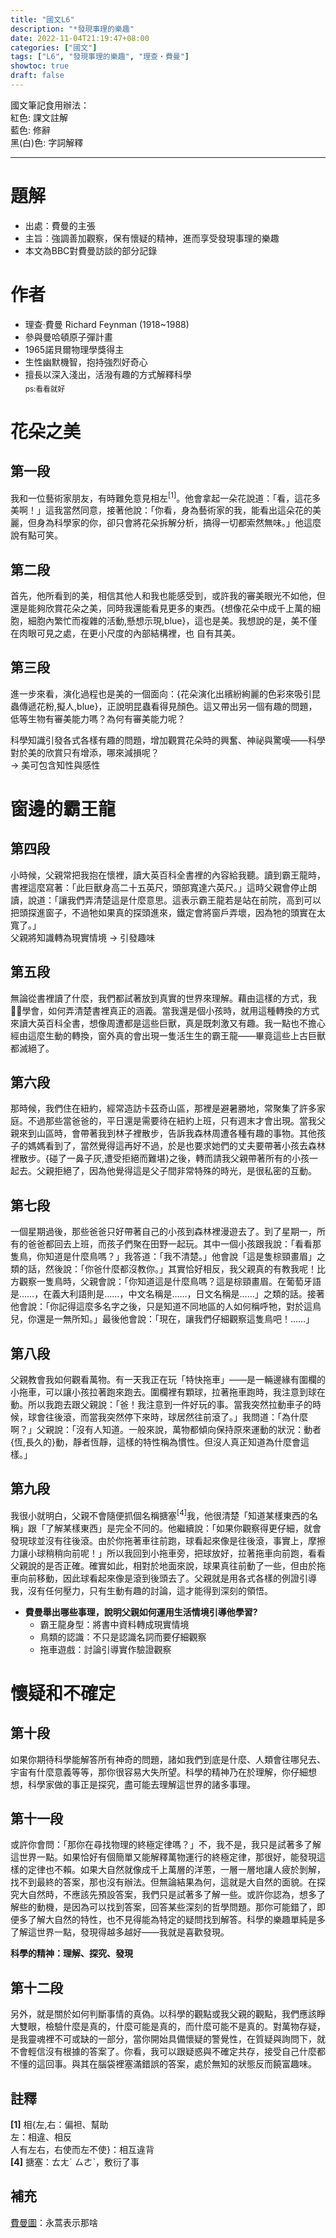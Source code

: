 ```yaml
---
title: "國文L6"
description: "*發現事理的樂趣"
date: 2022-11-04T21:19:47+08:00
categories: ["國文"]
tags: ["L6", "發現事理的樂趣", "理查‧費曼"]
showtoc: true
draft: false
---
```

國文筆記食用辦法：  
<red>紅色</red>: 課文註解  
<blue>藍色</blue>: 修辭  
黑(白)色: 字詞解釋  

------------
# 題解
- 出處：費曼的主張
- 主旨：強調善加觀察，保有懷疑的精神，進而享受發現事理的樂趣
- 本文為BBC對費曼訪談的部分記錄

# 作者
- 理查‧費曼 Richard Feynman (1918~1988)
- 參與曼哈頓原子彈計畫
- 1965諾貝爾物理學獎得主
- 生性幽默機智，抱持強烈好奇心
- 擅長以深入淺出，活潑有趣的方式解釋科學  
<sub>ps:看看就好</sub>

# 花朵之美
## 第一段
我和一位藝術家朋友，有時難免意見相左<sup>[1]</sup>。他會拿起一朵花說道：「看，這花多美啊！」這我當然同意，接著他說：「你看，身為藝術家的我，能看出這朵花的美麗，但身為科學家的你，卻只會將花朵拆解分析，搞得一切都索然無味。」他這麼說有點可笑。

## 第二段
首先，他所看到的美，相信其他人和我也能感受到，或許我的審美眼光不如他，但還是能夠欣賞花朵之美，同時我還能看見更多的東西。{想像花朵中成千上萬的細胞，細胞內繁忙而複雜的活動,<blue>懸想示現</blue>,blue}，這也是美。我想說的是，美不僅在肉眼可見之處，在更小尺度的內部結構裡，也
自有其美。

## 第三段
進一步來看，演化過程也是美的一個面向：{花朵演化出繽紛絢麗的色彩來吸引昆蟲傳遞花粉,<blue>擬人</blue>,blue}，正說明昆蟲看得見顏色。這又帶出另一個有趣的問題，低等生物有審美能力嗎？為何有審美能力呢？  

科學知識引發各式各樣有趣的問題，增加觀賞花朵時的興奮、神祕與驚嘆——科學對於美的欣賞只有增添，哪來減損呢？  
<red> → 美可包含知性與感性</red>

# 窗邊的霸王龍
## 第四段
小時候，父親常把我抱在懷裡，讀大英百科全書裡的內容給我聽。讀到霸王龍時，書裡這麼寫著：「此巨獸身高二十五英尺，頭部寬達六英尺。」這時父親會停止朗讀，說道：「讓我們弄清楚這是什麼意思。這表示霸王龍若是站在前院，高到可以把頭探進窗子，不過牠如果真的探頭進來，鐵定會將窗戶弄壞，因為牠的頭實在太寬了。」  
<red>父親將知識轉為現實情境 → 引發趣味</red>

## 第五段
無論從書裡讀了什麼，我們都試著放到真實的世界來理解。藉由這樣的方式，我࿿࿿學會，如何弄清楚書裡真正的涵義。當我還是個小孩時，就用這種轉換的方式來讀大英百科全書，想像周遭都是這些巨獸，真是既刺激又有趣。我一點也不擔心經由這麼生動的轉換，窗外真的會出現一隻活生生的霸王龍——畢竟這些上古巨獸都滅絕了。

## 第六段
那時候，我們住在紐約，經常造訪卡茲奇山區，那裡是避暑勝地，常聚集了許多家庭。不過那些當爸爸的，平日還是需要待在紐約上班，只有週末才會出現。當我父親來到山區時，會帶著我到林子裡散步，告訴我森林周遭各種有趣的事物。其他孩子的媽媽看到了，當然覺得這再好不過，於是也要求她們的丈夫要帶著小孩去森林裡散步。{碰了一鼻子灰,遭受拒絕而難堪}之後，轉而請我父親帶著所有的小孩一起去。父親拒絕了，因為他覺得這是父子間非常特殊的時光，是很私密的互動。

## 第七段
一個星期過後，那些爸爸只好帶著自己的小孩到森林裡漫遊去了。到了星期一，所有的爸爸都回去上班，而孩子們聚在田野一起玩。其中一個小孩跟我說：「看看那隻鳥，你知道是什麼鳥嗎？」我答道：「我不清楚。」他會說「這是隻棕頸畫眉」之類的話，然後說：「你爸什麼都沒教你。」其實恰好相反，我父親真的有教我呢！比方觀察一隻鳥時，父親會說：「你知道這是什麼鳥嗎？這是棕頸畫眉。在葡萄牙語是……，在義大利語則是……，中文名稱是……，日文名稱是……」之類的話。接著他會說：「你記得這麼多名字之後，只是知道不同地區的人如何稱呼牠，對於這鳥兒，你還是一無所知。」最後他會說：「現在，讓我們仔細觀察這隻鳥吧！……」

## 第八段
父親教會我如何觀看萬物。有一天我正在玩「特快拖車」——是一輛邊緣有圍欄的小拖車，可以讓小孩拉著跑來跑去。圍欄裡有顆球，拉著拖車跑時，我注意到球在動。所以我跑去跟父親說：「爸！我注意到一件好玩的事。當我突然拉動車子的時候，球會往後滾，而當我突然停下來時，球居然往前滾了。」我問道：「為什麼啊？」父親說：「沒有人知道。一般來說，萬物都傾向保持原來運動的狀況：動者{恆,長久的}動，靜者恆靜，這樣的特性稱為慣性。但沒人真正知道為什麼會這樣。」

## 第九段
我很小就明白，父親不會隨便抓個名稱搪塞<sup>[4]</sup>我，他很清楚「知道某樣東西的名稱」跟「了解某樣東西」是完全不同的。他繼續說：「如果你觀察得更仔細，就會發現球並沒有往後滾。由於你拖著車往前跑，球看起來像是往後滾，事實上，摩擦力讓小球稍稍向前呢！」所以我回到小拖車旁，把球放好，拉著拖車向前跑，看看父親說的是否正確。確實如此，相對於地面來說，球果真往前動了一些，但由於拖車向前移動，因此球看起來像是滾到後頭去了。父親就是用各式各樣的例證引導我，沒有任何壓力，只有生動有趣的討論，這才能得到深刻的領悟。

- **費曼舉出哪些事理，說明父親如何運用生活情境引導他學習?**
  - 霸王龍身型：將書中資料轉成現實情境
  - 鳥類的認識：不只是認識名詞而要仔細觀察
  - 拖車遊戲：討論引導實作驗證觀察

# 懷疑和不確定
## 第十段
如果你期待科學能解答所有神奇的問題，諸如我們到底是什麼、人類會往哪兒去、宇宙有什麼意義等等，那你很容易大失所望。科學的精神乃在於理解，你仔細想想，科學家做的事正是探究，盡可能去理解這世界的諸多事理。

## 第十一段
或許你會問：「那你在尋找物理的終極定律嗎？」不，我不是，我只是試著多了解這世界一點。如果恰好有個簡單又能解釋萬物運行的終極定律，那很好，能發現這樣的定律也不賴。如果大自然就像成千上萬層的洋蔥，一層一層地讓人疲於剝解，找不到最終的答案，那也沒有辦法。但無論結果為何，這就是大自然的面貌。在探究大自然時，不應該先預設答案，我們只是試著多了解一些。或許你認為，想多了解些的動機，是因為可以找到答案，回答某些深刻的哲學問題。那你可能錯了，即便多了解大自然的特性，也不見得能為特定的疑問找到解答。科學的樂趣單純是多了解這世界一點，發現得越多越好——我就是喜歡發現。

**<red>科學的精神：理解、探究、發現</red>**

## 第十二段
另外，就是關於如何判斷事情的真偽。以科學的觀點或我父親的觀點，我們應該睜大雙眼，檢驗什麼是真的，什麼可能是真的，而什麼可能不是真的。對萬物存疑，是我靈魂裡不可或缺的一部分，當你開始具備懷疑的警覺性，在質疑與詢問下，就不會輕信沒有根據的答案了。你看，我可以跟疑惑與不確定共存，接受自己什麼都不懂的這回事。與其在腦袋裡塞滿錯誤的答案，處於無知的狀態反而饒富趣味。

## 註釋
**[1]** 相{左,右：偏袒、幫助<br>左：相違、相反<br>人有左右，右使而左不使}：相互違背  
**[4]** 搪塞：ㄊㄤˊ ㄙㄜˋ，敷衍了事

## 補充
[費曼圖](https://upload.wikimedia.org/wikipedia/commons/thumb/1/1a/RichardFeynman-PaineMansionWoods1984_copyrightTamikoThiel_bw.jpg/220px-RichardFeynman-PaineMansionWoods1984_copyrightTamikoThiel_bw.jpg)：永蒿表示那啥